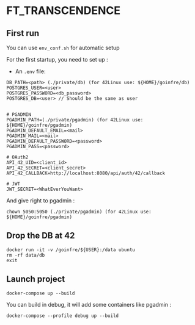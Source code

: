 # FT_TRANSCENDENCE

## First run

You can use `env_conf.sh` for automatic setup

For the first startup, you need to set up :
- An `.env` file:

```
DB_PATH=<path> (./private/db) (for 42Linux use: ${HOME}/goinfre/db)
POSTGRES_USER=<user>
POSTGRES_PASSWORD=<db_password>
POSTGRES_DB=<user> // Should be the same as user


# PGADMIN
PGADMIN_PATH=(./private/pgadmin) (for 42Linux use: ${HOME}/goinfre/pgadmin)
PGADMIN_DEFAULT_EMAIL=<mail>
PGADMIN_MAIL=<mail>
PGADMIN_DEFAULT_PASSWORD=<password>
PGADMIN_PASS=<password>

# OAuth2
API_42_UID=<client_id>
API_42_SECRET=<client_secret>
API_42_CALLBACK=http://localhost:8080/api/auth/42/callback

# JWT
JWT_SECRET=<WhatEverYouWant>

```

And give right to pgadmin :
```
chown 5050:5050 (./private/pgadmin) (for 42Linux use: ${HOME}/goinfre/pgadmin)
```

## Drop the DB at 42
```
docker run -it -v /goinfre/${USER}:/data ubuntu
rm -rf data/db
exit
```

## Launch project
```
docker-compose up --build
```

You can build in debug, it will add some containers like pgadmin :

```
docker-compose --profile debug up --build
```
